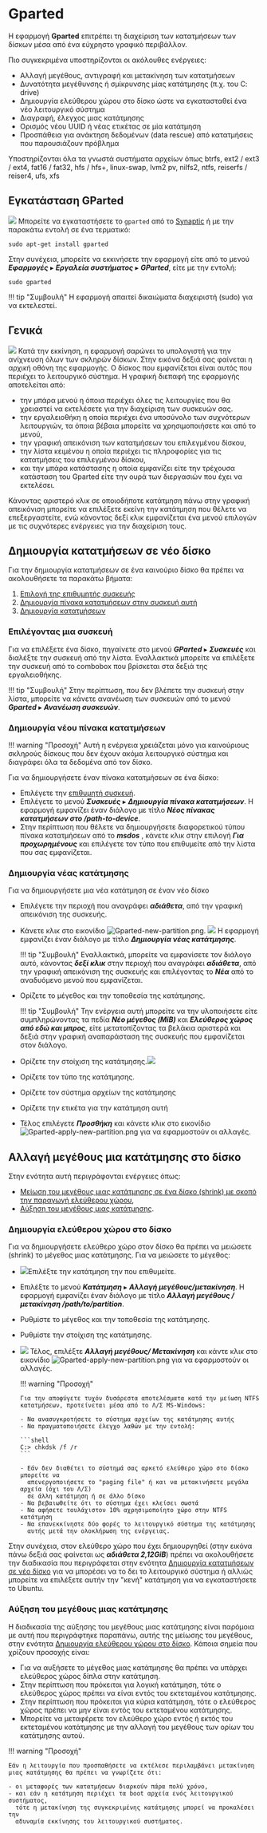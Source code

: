 # Gparted

Η εφαρμογή **Gparted** επιτρέπει τη διαχείριση των κατατμήσεων των δίσκων μέσα
από ένα εύχρηστο γραφικό περιβάλλον.

Πιο συγκεκριμένα υποστηρίζονται οι ακόλουθες ενέργειες:

  - Αλλαγή μεγέθους, αντιγραφή και μετακίνηση των κατατμήσεων
  - Δυνατότητα μεγέθυνσης ή σμίκρυνσης μίας κατάτμησης (π.χ. του C: drive)
  - Δημιουργία ελεύθερου χώρου στο δίσκο ώστε να εγκατασταθεί ένα νέο
    λειτουργικό σύστημα
  - Διαγραφή, έλεγχος μιας κατάτμησης
  - Ορισμός νέου UUID ή νέας ετικέτας σε μία κατάτμηση
  - Προσπάθεια για ανάκτηση δεδομένων (data rescue) από κατατμήσεις που
    παρουσιάζουν πρόβλημα

Υποστηρίζονται όλα τα γνωστά συστήματα αρχείων όπως btrfs, ext2 / ext3 / ext4,
fat16 / fat32, hfs / hfs+, linux-swap, lvm2 pv, nilfs2, ntfs, reiserfs /
reiser4, ufs, xfs

## Εγκατάσταση GParted

[*![](Gparted_install.png)*](Gparted_install.png)
Μπορείτε να εγκαταστήσετε το `gparted` από το [Synaptic](../Εγκατάσταση_λογισμικού.md#χρήση-του-synaptic) ή με την
παρακάτω εντολή σε ένα τερματικό:

```shell
sudo apt-get install gparted
```

Στην συνέχεια, μπορείτε να εκκινήσετε την εφαρμογή είτε από το μενού
***Εφαρμογές*** ▸ ***Εργαλεία συστήματος*** ▸ ***GParted***, είτε με την εντολή:

```shell
sudo gparted
```

!!! tip "Συμβουλή"
    Η εφαρμογή απαιτεί δικαιώματα διαχειριστή (sudo) για να εκτελεστεί.

## Γενικά

[*![](Gparted-start-screen.png)*](Gparted-start-screen.png)
Κατά την εκκίνηση, η εφαρμογή σαρώνει το
υπολογιστή για την ανίχνευση όλων των σκληρών δίσκων. Στην εικόνα
δεξιά σας φαίνεται η αρχική οθόνη της εφαρμογής. Ο δίσκος που
εμφανίζεται είναι αυτός που περιέχει το λειτουργικό σύστημα. Η
γραφική διεπαφή της εφαρμογής αποτελείται από:

  - την μπάρα μενού η όποια περιέχει όλες τις λειτουργίες που θα
    χρειαστεί να εκτελέσετε για την διαχείριση των συσκευών σας.
  - την εργαλειοθήκη η οποία περιέχει ένα υποσύνολο των συχνότερων
    λειτουργιών, τα όποια βέβαια μπορείτε να χρησιμοποιήσετε και
    από το μενού,
  - την γραφική απεικόνιση των κατατμήσεων του επιλεγμένου
    δίσκου,
  - την λίστα κειμένου η οποία περιέχει τις πληροφορίες για τις
    κατατμήσεις του επιλεγμένου δίσκου,
  - και την μπάρα κατάστασης η οποία εμφανίζει είτε την τρέχουσα
    κατάσταση του Gparted είτε την ουρά των διεργασιών που έχει
    να εκτελέσει.

Κάνοντας αριστερό κλικ σε οποιοδήποτε κατάτμηση πάνω στην γραφική
απεικόνιση μπορείτε να επιλέξετε εκείνη την κατάτμηση που θέλετε
να επεξεργαστείτε, ενώ κάνοντας δεξί κλικ εμφανίζεται ένα μενού
επιλογών με τις συχνότερες ενέργειες για την διαχείριση τους.

## Δημιουργία κατατμήσεων σε νέο δίσκο

Για την δημιουργία κατατμήσεων σε ένα καινούριο δίσκο θα πρέπει να
ακολουθήσετε τα παρακάτω βήματα:

1.  [Επιλογή της επιθυμητής συσκευής](#επιλέγοντας-μια-συσκευή)
2.  [Δημιουργία πίνακα κατατμήσεων στην
    συσκευή αυτή](#δημιουργία-νέου-πίνακα-κατατμήσεων)
3.  [Δημιουργία κατατμήσεων](#δημιουργία-νέας-κατάτμησης)

### Επιλέγοντας μια συσκευή

Για να επιλέξετε ένα δίσκο, πηγαίνετε στο μενού ***GParted*** ▸ ***Συσκευές*** και
διαλέξτε την συσκευή από την λίστα. Εναλλακτικά μπορείτε να επιλέξετε την
συσκευή από το combobox που βρίσκεται στα δεξιά της εργαλειοθήκης.

!!! tip "Συμβουλή"
    Στην περίπτωση, που δεν βλέπετε την συσκευή στην λίστα, μπορείτε να κάνετε
    ανανέωση των συσκευών από το μενού ***Gparted*** ▸ ***Ανανέωση συσκευών***.

### Δημιουργία νέου πίνακα κατατμήσεων

!!! warning "Προσοχή"
    Αυτή η ενέργεια χρειάζεται μόνο για καινούριους σκληρούς δίσκους που δεν
    έχουν ακόμα λειτουργικό σύστημα και διαγράφει όλα τα δεδομένα από τον
    δίσκο.

Για να δημιουργήσετε έναν πίνακα κατατμήσεων σε ένα δίσκο:

  - Επιλέγετε την [επιθυμητή συσκευή](#επιλέγοντας-μια-συσκευή).
  - Επιλέγετε το μενού ***Συσκευές*** ▸ ***Δημιουργία πίνακα κατατμήσεων***. Η
    εφαρμογή εμφανίζει έναν διάλογο με τίτλο ***Νέος πίνακας κατατμήσεων στο
    /path-to-device***.
  - Στην περίπτωση που θέλετε να δημιουργήσετε διαφορετικού τύπου πίνακα
    κατατμήσεων από το ***msdos*** , κάνετε κλικ στην επιλογή ***Για
    προχωρημένους*** και επιλέγετε τον τύπο που επιθυμείτε από την λίστα που σας
    εμφανίζεται.

### Δημιουργία νέας κατάτμησης

Για να δημιουργήσετε μια νέα κατάτμηση σε έναν νέο δίσκο

  - Επιλέγετε την περιοχή που αναγράφει ***αδιάθετα***, από την γραφική απεικόνιση της
    συσκευής.
  - Κάνετε κλικ στο εικονίδιο
    ![Gparted-new-partition.png](Gparted-new-partition.png).
    [*![](Gparted-new-partion-dialog.png)*](Gparted-new-partion-dialog.png)
    Η εφαρμογή εμφανίζει έναν διάλογο με τίτλο ***Δημιουργία νέας κατάτμησης***.

    !!! tip "Συμβουλή"
        Εναλλακτικά, μπορείτε να εμφανίσετε τον διάλογο αυτό, κάνοντας ***δεξί
        κλικ*** στην περιοχή που αναγράφει ***αδιάθετα***, από την γραφική
        απεικόνιση της συσκευής και επιλέγοντας το ***Νέα*** από το αναδυόμενο
        μενού που εμφανίζεται.

  - Ορίζετε το μέγεθος και την τοποθεσία της κατάτμησης.

    !!! tip "Συμβουλή"
        Την ενέργεια αυτή μπορείτε να την υλοποιήσετε είτε συμπληρώνοντας τα
        πεδία ***Νέο μέγεθος (MiB)*** και ***Ελεύθερος χώρος από εδώ και μπρος***,
        είτε μετατοπίζοντας τα βελάκια αριστερά και δεξιά στην γραφική
        αναπαράσταση της συσκευής που εμφανίζεται στον διάλογο.

  - Ορίζετε την στοίχιση της κατάτμησης.[*![](Gparted-synopsis-new-partition.png)*](Gparted-synopsis-new-partition.png)
  - Ορίζετε τον τύπο της κατάτμησης.
  - Ορίζετε τον σύστημα αρχείων της κατάτμησης
  - Ορίζετε την ετικέτα για την κατάτμηση αυτή
  - Τέλος επιλέγετε ***Προσθήκη*** και κάνετε κλικ στο εικονίδιο
    ![Gparted-apply-new-partition.png](Gparted-apply-new-partition.png)
    για να εφαρμοστούν οι αλλαγές.

## Αλλαγή μεγέθους μια κατάτμησης στο δίσκο

Στην ενότητα αυτή περιγράφονται ενέργειες όπως:

  - [Μείωση του μεγέθους μιας κατάτμησης σε ένα δίσκο (shrink) με σκοπό την
    παραγωγή ελεύθερου χώρου](#δημιουργία-ελεύθερου-χώρου-στο-δίσκο),
  - [Αύξηση του μεγέθους μιας
    κατάτμησης](#αύξηση-του-μεγέθους-μιας-κατάτμησης).

### Δημιουργία ελεύθερου χώρου στο δίσκο

Για να δημιουργήσετε ελεύθερο χώρο στον δίσκο θα πρέπει να μειώσετε (shrink) το
μέγεθος μιας κατάτμησης. Για να μειώσετε το μέγεθος:

  - [*![](Gparted-shrink-dialog.png)*](Gparted-shrink-dialog.png)Επιλέξτε
    την κατάτμηση την που επιθυμείτε.
  - Επιλέξτε το μενού ***Κατάτμηση*** ▸ ***Αλλαγή μεγέθους/μετακίνηση***. Η
    εφαρμογή εμφανίζει έναν διάλογο με τίτλο ***Αλλαγή μεγέθους / μετακίνηση
    /path/to/partition***.
  - Ρυθμίστε το μέγεθος και την τοποθεσία της κατάτμησης.
  - Ρυθμίστε την στοίχιση της κατάτμησης.
  - [*![](Gparted-shrink-synopsis.png)*](Gparted-shrink-synopsis.png)
    Τέλος, επιλέξτε ***Αλλαγή μεγέθους/ Μετακίνηση*** και κάντε κλικ στο
    εικονίδιο
    ![Gparted-apply-new-partition.png](Gparted-apply-new-partition.png) για να
    εφαρμοστούν οι αλλαγές.

    !!! warning "Προσοχή"

        Για την αποφύγετε τυχόν δυσάρεστα αποτελέσματα κατά την μείωση NTFS
        κατατμήσεων, προτείνεται μέσα από το Λ/Σ MS-Windows:

        - Να ανασυγκροτήσετε το σύστημα αρχείων της κατάτμησης αυτής
        - Να πραγματοποιήσετε έλεγχο λαθών με την εντολή:

        ```shell
        C:> chkdsk /f /r
        ```

        - Εάν δεν διαθέτει το σύστημά σας αρκετό ελεύθερο χώρο στο δίσκο μπορείτε να
          απενεργοποιήσετε το "paging file" ή και να μετακινήσετε μεγάλα αρχεία (όχι του Λ/Σ)
          σε άλλη κατάτμηση ή σε άλλο δίσκο
        - Να βεβαιωθείτε ότι το σύστημα έχει κλείσει σωστά
        - Να αφήσετε τουλάχιστον 10% αχρησιμοποίητο χώρο στην NTFS κατάτμηση
        - Να επανεκκίνηστε δύο φορές το λειτουργικό σύστημα της κατάτμησης
          αυτής μετά την ολοκλήρωση της ενέργειας.

Στην συνέχεια, στον ελεύθερο χώρο που έχει δημιουργηθεί (στην εικόνα πάνω
δεξιά σας φαίνεται ως ***αδιάθετα 2,12GiB***) πρέπει να ακολουθήσετε την διαδικασία που
περιγράφεται στην ενότητα [Δημιουργία κατατμήσεων σε νέο δίσκο](#δημιουργία-κατατμήσεων-σε-νέο-δίσκο)
για να μπορέσει να το δει το λειτουργικό σύστημα ή αλλιώς μπορείτε να
επιλέξετε αυτήν την "κενή" κατάτμηση για να εγκαταστήσετε το Ubuntu.

### Αύξηση του μεγέθους μιας κατάτμησης

Η διαδικασία της αύξησης του μεγέθους μιας κατάτμησης είναι παρόμοια με αυτή
που περιγράφτηκε παραπάνω, αυτής της μείωσης του μεγέθους, στην ενότητα
[Δημιουργία ελεύθερου χώρου στο δίσκο](#δημιουργία-ελεύθερου-χώρου-στο-δίσκο).
Κάποια σημεία που χρίζουν προσοχής είναι:

- Για να αυξήσετε το μέγεθος μιας κατάτμησης θα πρέπει να υπάρχει ελεύθερος
  χώρος δίπλα στην κατάτμηση.
- Στην περίπτωση που πρόκειται για λογική κατάτμηση, τότε ο ελεύθερος χώρος
  πρέπει να είναι εντός του εκτεταμένου κατάτμησης.
- Στην περίπτωση που πρόκειται για κύρια κατάτμηση, τότε ο ελεύθερος χώρος
  πρέπει να μην είναι εντός του εκτεταμένου κατάτμησης.
- Μπορείτε να μεταφέρετε τον ελεύθερο χώρο εντός ή εκτός του εκτεταμένου
  κατάτμησης με την αλλαγή του μεγέθους των ορίων του κατάτμησης αυτού.

!!! warning "Προσοχή"

    Εάν η λειτουργία που προσπαθήσετε να εκτέλεσε περιλαμβάνει μετακίνηση
    μιας κατάτμησης θα πρέπει να γνωρίζετε ότι:

    - οι μεταφορές των κατατμήσεων διαρκούν πάρα πολύ χρόνο,
    - και εάν η κατάτμηση περιέχει τα boot αρχεία ενός λειτουργικού συστήματος,
      τότε η μετακίνηση της συγκεκριμένης κατάτμησης μπορεί να προκαλέσει την
      αδυναμία εκκίνησης του λειτουργικού συστήματος.
